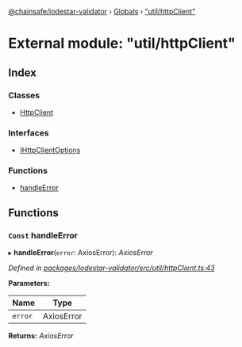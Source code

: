 [@chainsafe/lodestar-validator](../README.md) › [Globals](../globals.md) › ["util/httpClient"](_util_httpclient_.md)

# External module: "util/httpClient"

## Index

### Classes

* [HttpClient](../classes/_util_httpclient_.httpclient.md)

### Interfaces

* [IHttpClientOptions](../interfaces/_util_httpclient_.ihttpclientoptions.md)

### Functions

* [handleError](_util_httpclient_.md#const-handleerror)

## Functions

### `Const` handleError

▸ **handleError**(`error`: AxiosError): *AxiosError*

*Defined in [packages/lodestar-validator/src/util/httpClient.ts:43](https://github.com/ChainSafe/lodestar/blob/08fb27fc7/packages/lodestar-validator/src/util/httpClient.ts#L43)*

**Parameters:**

Name | Type |
------ | ------ |
`error` | AxiosError |

**Returns:** *AxiosError*
